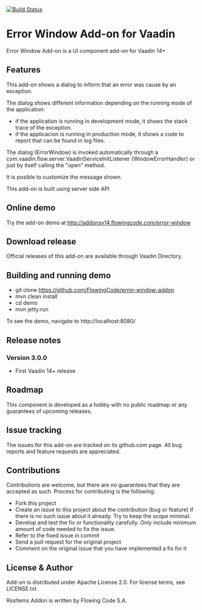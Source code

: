 [![Build Status](https://jenkins.flowingcode.com/job/ErrorWindow-14-addon/badge/icon)](https://jenkins.flowingcode.com/job/ErrorWindow-14-addon)

# Error Window Add-on for Vaadin

Error Window Add-on is a UI component add-on for Vaadin 14+

## Features

This add-on shows a dialog to inform that an error was cause by an exception.

The dialog shows different information depending on the running mode of the application:

- if the application is running in development mode, it shows the stack trace of the exception.
- if the applicacion is running in production mode, it shows a code to report that can be found in log files.

The dialog (ErrorWindow) is invoked automatically through a com.vaadin.flow.server.VaadinServiceInitListener (WindowErrorHandler) or just by itself calling the "open" method.

It is posible to customize the message shown. 

This add-on is built using server side API

## Online demo

Try the add-on demo at http://addonsv14.flowingcode.com/error-window

## Download release

Official releases of this add-on are available through Vaadin Directory. 

## Building and running demo

- git clone https://github.com/FlowingCode/error-window-addon
- mvn clean install
- cd demo
- mvn jetty:run

To see the demo, navigate to http://localhost:8080/

## Release notes

### Version 3.0.0
- First Vaadin 14+ release

## Roadmap

This component is developed as a hobby with no public roadmap or any guarantees of upcoming releases. 

## Issue tracking

The issues for this add-on are tracked on its github.com page. All bug reports and feature requests are appreciated. 

## Contributions

Contributions are welcome, but there are no guarantees that they are accepted as such. Process for contributing is the following:

- Fork this project
- Create an issue to this project about the contribution (bug or feature) if there is no such issue about it already. Try to keep the scope minimal.
- Develop and test the fix or functionality carefully. Only include minimum amount of code needed to fix the issue.
- Refer to the fixed issue in commit
- Send a pull request for the original project
- Comment on the original issue that you have implemented a fix for it

## License & Author

Add-on is distributed under Apache License 2.0. For license terms, see LICENSE.txt.

RssItems Addon is written by Flowing Code S.A.



